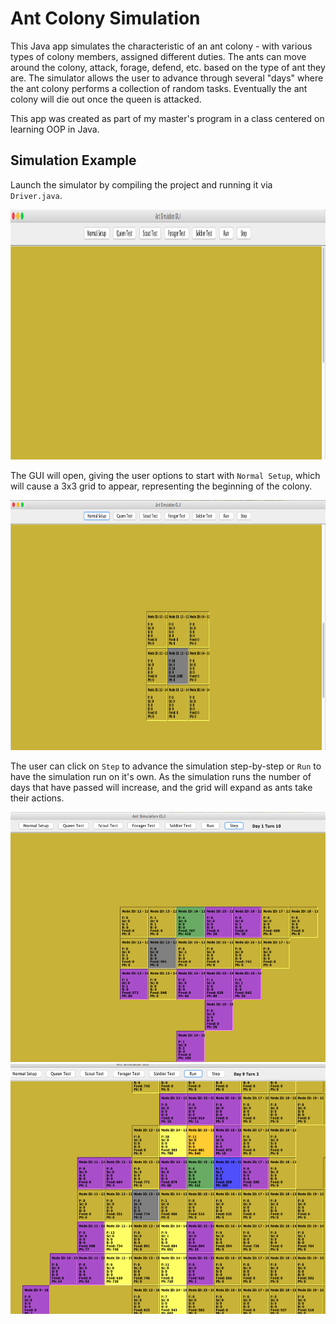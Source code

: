 # Ant Colony Simulation

This Java app simulates the characteristic of an ant colony - with various types of colony members, assigned different duties. The ants can move around the colony, attack, forage, defend, etc. based on the type of ant they are. The simulator allows the user to advance through several "days" where the ant colony performs a collection of random tasks. Eventually the ant colony will die out once the queen is attacked. 

This app was created as part of my master's program in a class centered on learning OOP in Java.

## Simulation Example

Launch the simulator by compiling the project and running it via ```Driver.java```.

<img src="./images/screenshot1.png" alt="/images/screenshot1" width="600" height="400"/>

The GUI will open, giving the user options to start with ```Normal Setup```, which will cause a 3x3 grid to appear, representing the beginning of the colony.

<img src="./images/screenshot2.png" alt="/images/screenshot2" width="600" height="400"/>

The user can click on ```Step``` to advance the simulation step-by-step or ```Run``` to have the simulation run on it's own. As the simulation runs the number of days that have passed will increase, and the grid will expand as ants take their actions.


<img src="./images/screenshot3.png" alt="/images/screenshot3" width="600" height="400"/>

<img src="./images/screenshot4.png" alt="/images/screenshot4" width="600" height="400"/>
